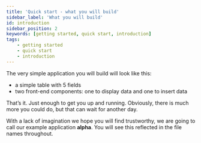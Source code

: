 ```yaml
---
title: 'Quick start - what you will build'
sidebar_label: 'What you will build'
id: introduction
sidebar_position: 2
keywords: [getting started, quick start, introduction]
tags:
    - getting started
    - quick start
    - introduction
---
```


The very simple application you will build will look like this:

- a simple table with 5 fields
- two front-end components: one to display data and one to insert data

That’s it. Just enough to get you up and running. Obviously, there is much more you could do, but that can wait for another day.

With a lack of imagination we hope you will find trustworthy, we are going to call our example application **alpha**. You will see this reflected in the file names throughout.